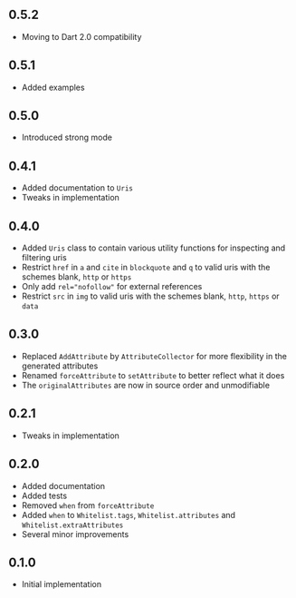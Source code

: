 ## 0.5.2

* Moving to Dart 2.0 compatibility

## 0.5.1

* Added examples

## 0.5.0

* Introduced strong mode

## 0.4.1

* Added documentation to `Uris`
* Tweaks in implementation

## 0.4.0

* Added `Uris` class to contain various utility functions for inspecting and filtering uris
* Restrict `href` in `a` and `cite` in `blockquote` and `q` to valid uris with the schemes blank, `http` or `https`
* Only add `rel="nofollow"` for external references
* Restrict `src` in `img` to valid uris with the schemes blank, `http`, `https` or `data`


## 0.3.0

* Replaced `AddAttribute` by `AttributeCollector` for more flexibility in the generated attributes
* Renamed `forceAttribute` to `setAttribute` to better reflect what it does
* The `originalAttributes` are now in source order and unmodifiable

## 0.2.1

* Tweaks in implementation

## 0.2.0

* Added documentation
* Added tests
* Removed `when` from `forceAttribute`
* Added `when` to `Whitelist.tags`, `Whitelist.attributes` and `Whitelist.extraAttributes`
* Several minor improvements

## 0.1.0

* Initial implementation